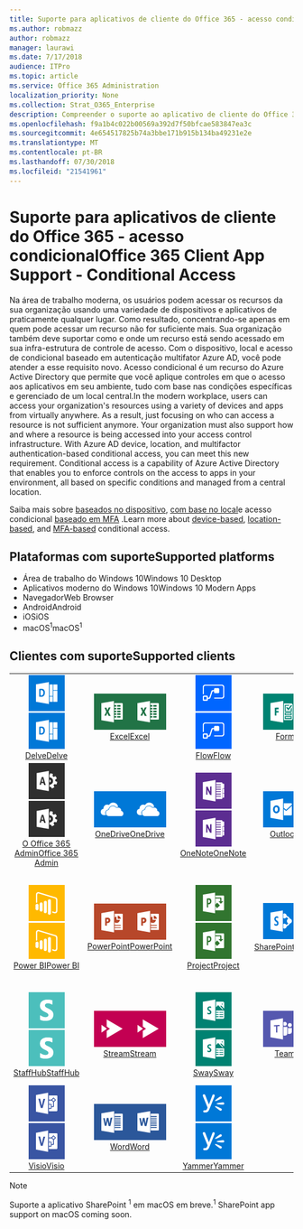 ```yaml
---
title: Suporte para aplicativos de cliente do Office 365 - acesso condicional
ms.author: robmazz
author: robmazz
manager: laurawi
ms.date: 7/17/2018
audience: ITPro
ms.topic: article
ms.service: Office 365 Administration
localization_priority: None
ms.collection: Strat_O365_Enterprise
description: Compreender o suporte ao aplicativo de cliente do Office 365 para acesso condicional
ms.openlocfilehash: f9a1b4c022b00569a392d7f50bfcae583847ea3c
ms.sourcegitcommit: 4e654517825b74a3bbe171b915b134ba49231e2e
ms.translationtype: MT
ms.contentlocale: pt-BR
ms.lasthandoff: 07/30/2018
ms.locfileid: "21541961"
---
```

# <a name="office-365-client-app-support---conditional-access"></a><span data-ttu-id="a8edc-103">Suporte para aplicativos de cliente do Office 365 - acesso condicional</span><span class="sxs-lookup"><span data-stu-id="a8edc-103">Office 365 Client App Support - Conditional Access</span></span>

<span data-ttu-id="a8edc-p101">Na área de trabalho moderna, os usuários podem acessar os recursos da sua organização usando uma variedade de dispositivos e aplicativos de praticamente qualquer lugar. Como resultado, concentrando-se apenas em quem pode acessar um recurso não for suficiente mais. Sua organização também deve suportar como e onde um recurso está sendo acessado em sua infra-estrutura de controle de acesso. Com o dispositivo, local e acesso de condicional baseado em autenticação multifator Azure AD, você pode atender a esse requisito novo. Acesso condicional é um recurso do Azure Active Directory que permite que você aplique controles em que o acesso aos aplicativos em seu ambiente, tudo com base nas condições específicas e gerenciado de um local central.</span><span class="sxs-lookup"><span data-stu-id="a8edc-p101">In the modern workplace, users can access your organization's resources using a variety of devices and apps from virtually anywhere. As a result, just focusing on who can access a resource is not sufficient anymore. Your organization must also support how and where a resource is being accessed into your access control infrastructure. With Azure AD device, location, and multifactor authentication-based conditional access, you can meet this new requirement. Conditional access is a capability of Azure Active Directory that enables you to enforce controls on the access to apps in your environment, all based on specific conditions and managed from a central location.</span></span> 

<span data-ttu-id="a8edc-109">Saiba mais sobre [baseados no dispositivo](https://docs.microsoft.com/azure/active-directory/active-directory-conditional-access-policy-connected-applications), [com base no local](https://docs.microsoft.com/azure/active-directory/active-directory-conditional-access-locations)e acesso condicional [baseado em MFA](https://docs.microsoft.com/azure/active-directory/active-directory-conditional-access-conditions#users-and-groups) .</span><span class="sxs-lookup"><span data-stu-id="a8edc-109">Learn more about [device-based](https://docs.microsoft.com/azure/active-directory/active-directory-conditional-access-policy-connected-applications), [location-based](https://docs.microsoft.com/azure/active-directory/active-directory-conditional-access-locations), and [MFA-based](https://docs.microsoft.com/azure/active-directory/active-directory-conditional-access-conditions#users-and-groups) conditional access.</span></span>

## <a name="supported-platforms"></a><span data-ttu-id="a8edc-110">Plataformas com suporte</span><span class="sxs-lookup"><span data-stu-id="a8edc-110">Supported platforms</span></span>

 - <span data-ttu-id="a8edc-111">Área de trabalho do Windows 10</span><span class="sxs-lookup"><span data-stu-id="a8edc-111">Windows 10 Desktop</span></span>
 - <span data-ttu-id="a8edc-112">Aplicativos moderno do Windows 10</span><span class="sxs-lookup"><span data-stu-id="a8edc-112">Windows 10 Modern Apps</span></span>
 - <span data-ttu-id="a8edc-113">Navegador</span><span class="sxs-lookup"><span data-stu-id="a8edc-113">Web Browser</span></span>
 - <span data-ttu-id="a8edc-114">Android</span><span class="sxs-lookup"><span data-stu-id="a8edc-114">Android</span></span>
 - <span data-ttu-id="a8edc-115">iOS</span><span class="sxs-lookup"><span data-stu-id="a8edc-115">iOS</span></span>
 - <span data-ttu-id="a8edc-116">macOS<sup>1</sup></span><span class="sxs-lookup"><span data-stu-id="a8edc-116">macOS<sup>1</sup></span></span>

## <a name="supported-clients"></a><span data-ttu-id="a8edc-117">Clientes com suporte</span><span class="sxs-lookup"><span data-stu-id="a8edc-117">Supported clients</span></span>

| | | | | | |
|:---:|:---:|:---:|:---:|:---:|:---:|
| <span data-ttu-id="a8edc-118">![Me aprofundar ícone](images/o365-delve-64x64.png)</span><span class="sxs-lookup"><span data-stu-id="a8edc-118">![Delve icon](images/o365-delve-64x64.png)</span></span> <br> [<span data-ttu-id="a8edc-119">Delve</span><span class="sxs-lookup"><span data-stu-id="a8edc-119">Delve</span></span>](https://products.office.com/business/intelligent-search) | <span data-ttu-id="a8edc-120">![Ícone do Excel](images/o365-excel-64x64.png)</span><span class="sxs-lookup"><span data-stu-id="a8edc-120">![Excel icon](images/o365-excel-64x64.png)</span></span> <br> [<span data-ttu-id="a8edc-121">Excel</span><span class="sxs-lookup"><span data-stu-id="a8edc-121">Excel</span></span>](https://products.office.com/excel) | <span data-ttu-id="a8edc-122">![Ícone de fluxo](images/o365-flow-64x64.png)</span><span class="sxs-lookup"><span data-stu-id="a8edc-122">![Flow icon](images/o365-flow-64x64.png)</span></span> <br> [<span data-ttu-id="a8edc-123">Flow</span><span class="sxs-lookup"><span data-stu-id="a8edc-123">Flow</span></span>](https://flow.microsoft.com) | <span data-ttu-id="a8edc-124">![Ícone de formulários](images/o365-forms-64x64.png)</span><span class="sxs-lookup"><span data-stu-id="a8edc-124">![Forms icon](images/o365-forms-64x64.png)</span></span> <br> [<span data-ttu-id="a8edc-125">Forms</span><span class="sxs-lookup"><span data-stu-id="a8edc-125">Forms</span></span>](https://flow.microsoft.com/connectors/shared_microsoftforms/microsoft-forms/) | <span data-ttu-id="a8edc-126">![Ícone de Kaizala](images/o365-kaizala-64x64.png)</span><span class="sxs-lookup"><span data-stu-id="a8edc-126">![Kaizala icon](images/o365-kaizala-64x64.png)</span></span> <br> [<span data-ttu-id="a8edc-127">Kaizala</span><span class="sxs-lookup"><span data-stu-id="a8edc-127">Kaizala</span></span>](https://products.office.com/en/business/microsoft-kaizala) 
| <span data-ttu-id="a8edc-128">![Ícone de administração do Office 365](images/o365-o365admin-64x64.png)</span><span class="sxs-lookup"><span data-stu-id="a8edc-128">![Office 365 Admin icon](images/o365-o365admin-64x64.png)</span></span> <br> [<span data-ttu-id="a8edc-129">O Office 365 <br> Admin</span><span class="sxs-lookup"><span data-stu-id="a8edc-129">Office 365 <br> Admin</span></span>](https://products.office.com/business/manage-office-365-admin-app) | <span data-ttu-id="a8edc-130">![OneDrive para o ícone de negócios](images/o365-OneDrive-64x64.png)</span><span class="sxs-lookup"><span data-stu-id="a8edc-130">![OneDrive for Business icon](images/o365-OneDrive-64x64.png)</span></span> <br> [<span data-ttu-id="a8edc-131">OneDrive</span><span class="sxs-lookup"><span data-stu-id="a8edc-131">OneDrive</span></span>](https://products.office.com/onedrive-for-business/online-cloud-storage) | <span data-ttu-id="a8edc-132">![Ícone do OneNote](images/o365-OneNote-64x64.png)</span><span class="sxs-lookup"><span data-stu-id="a8edc-132">![OneNote icon](images/o365-OneNote-64x64.png)</span></span> <br> [<span data-ttu-id="a8edc-133">OneNote</span><span class="sxs-lookup"><span data-stu-id="a8edc-133">OneNote</span></span>](https://products.office.com/onenote) | <span data-ttu-id="a8edc-134">![Ícone do Outlook](images/o365-outlook-64x64.png)</span><span class="sxs-lookup"><span data-stu-id="a8edc-134">![Outlook icon](images/o365-outlook-64x64.png)</span></span> <br> [<span data-ttu-id="a8edc-135">Outlook</span><span class="sxs-lookup"><span data-stu-id="a8edc-135">Outlook</span></span>](https://products.office.com/outlook) | <span data-ttu-id="a8edc-136">![Ícone de Planejador](images/o365-planner-64x64.png)</span><span class="sxs-lookup"><span data-stu-id="a8edc-136">![Planner icon](images/o365-planner-64x64.png)</span></span> <br> [<span data-ttu-id="a8edc-137">Planner</span><span class="sxs-lookup"><span data-stu-id="a8edc-137">Planner</span></span>](https://products.office.com/business/task-management-software) 
| <span data-ttu-id="a8edc-138">![Ícone de PowerBI](images/o365-powerbi-64x64.png)</span><span class="sxs-lookup"><span data-stu-id="a8edc-138">![PowerBI icon](images/o365-powerbi-64x64.png)</span></span> <br> [<span data-ttu-id="a8edc-139">Power BI</span><span class="sxs-lookup"><span data-stu-id="a8edc-139">Power BI</span></span>](https://powerbi.microsoft.com) | <span data-ttu-id="a8edc-140">![Ícone do PowerPoint](images/o365-powerpoint-64x64.png)</span><span class="sxs-lookup"><span data-stu-id="a8edc-140">![PowerPoint icon](images/o365-powerpoint-64x64.png)</span></span> <br> [<span data-ttu-id="a8edc-141">PowerPoint</span><span class="sxs-lookup"><span data-stu-id="a8edc-141">PowerPoint</span></span>](https://products.office.com/powerpoint) | <span data-ttu-id="a8edc-142">![Ícone de projeto](images/o365-project-64x64.png)</span><span class="sxs-lookup"><span data-stu-id="a8edc-142">![Project icon](images/o365-project-64x64.png)</span></span> <br> [<span data-ttu-id="a8edc-143">Project</span><span class="sxs-lookup"><span data-stu-id="a8edc-143">Project</span></span>](https://products.office.com/project) | <span data-ttu-id="a8edc-144">![Ícone do SharePoint](images/o365-sharepoint-64x64.png)</span><span class="sxs-lookup"><span data-stu-id="a8edc-144">![SharePoint icon](images/o365-sharepoint-64x64.png)</span></span> <br> [<span data-ttu-id="a8edc-145">SharePoint<sup>1</sup></span><span class="sxs-lookup"><span data-stu-id="a8edc-145">Sharepoint<sup>1</sup></span></span>](https://products.office.com/sharepoint) | <span data-ttu-id="a8edc-146">![Skype para o ícone de negócios](images/o365-skypeforbusiness-64x64.png)</span><span class="sxs-lookup"><span data-stu-id="a8edc-146">![Skype for Business icon](images/o365-skypeforbusiness-64x64.png)</span></span> <br> [<span data-ttu-id="a8edc-147">Skype para <br> corporativos</span><span class="sxs-lookup"><span data-stu-id="a8edc-147">Skype for <br> Business</span></span>](https://www.skype.com/business/) 
| <span data-ttu-id="a8edc-148">![Ícone de StaffHub](images/o365-staffhub-64x64.png)</span><span class="sxs-lookup"><span data-stu-id="a8edc-148">![StaffHub icon](images/o365-staffhub-64x64.png)</span></span> <br> [<span data-ttu-id="a8edc-149">StaffHub</span><span class="sxs-lookup"><span data-stu-id="a8edc-149">StaffHub</span></span>](https://products.office.com/microsoft-staffhub/staff-scheduling-software) | <span data-ttu-id="a8edc-150">![Ícone de fluxo](images/o365-stream-64x64.png)</span><span class="sxs-lookup"><span data-stu-id="a8edc-150">![Stream icon](images/o365-stream-64x64.png)</span></span> <br> [<span data-ttu-id="a8edc-151">Stream</span><span class="sxs-lookup"><span data-stu-id="a8edc-151">Stream</span></span>](https://stream.microsoft.com) | <span data-ttu-id="a8edc-152">![Ícone de sway](images/o365-sway-64x64.png)</span><span class="sxs-lookup"><span data-stu-id="a8edc-152">![Sway icon](images/o365-sway-64x64.png)</span></span> <br> [<span data-ttu-id="a8edc-153">Sway</span><span class="sxs-lookup"><span data-stu-id="a8edc-153">Sway</span></span>](https://sway.com) | <span data-ttu-id="a8edc-154">![Ícone de equipes](images/o365-teams-64x64.png)</span><span class="sxs-lookup"><span data-stu-id="a8edc-154">![Teams icon](images/o365-teams-64x64.png)</span></span> <br> [<span data-ttu-id="a8edc-155">Teams</span><span class="sxs-lookup"><span data-stu-id="a8edc-155">Teams</span></span>](https://products.office.com/microsoft-teams/group-chat-software) | <span data-ttu-id="a8edc-156">![Ícone de tarefas pendentes](images/o365-todo-64x64.png)</span><span class="sxs-lookup"><span data-stu-id="a8edc-156">![To-Do icon](images/o365-todo-64x64.png)</span></span> <br> [<span data-ttu-id="a8edc-157">Tarefa pendente</span><span class="sxs-lookup"><span data-stu-id="a8edc-157">To-Do</span></span>](https://todo.microsoft.com) 
| <span data-ttu-id="a8edc-158">![Ícone do Visio](images/o365-visio-64x64.png)</span><span class="sxs-lookup"><span data-stu-id="a8edc-158">![Visio icon](images/o365-visio-64x64.png)</span></span> <br> [<span data-ttu-id="a8edc-159">Visio</span><span class="sxs-lookup"><span data-stu-id="a8edc-159">Visio</span></span>](https://products.office.com/visio/flowchart-software) | <span data-ttu-id="a8edc-160">![Ícone do Word](images/o365-word-64x64.png)</span><span class="sxs-lookup"><span data-stu-id="a8edc-160">![Word icon](images/o365-word-64x64.png)</span></span> <br> [<span data-ttu-id="a8edc-161">Word</span><span class="sxs-lookup"><span data-stu-id="a8edc-161">Word</span></span>](https://products.office.com/word) | <span data-ttu-id="a8edc-162">![Ícone do Yammer](images/o365-yammer-64x64.png)</span><span class="sxs-lookup"><span data-stu-id="a8edc-162">![Yammer icon](images/o365-yammer-64x64.png)</span></span> <br> [<span data-ttu-id="a8edc-163">Yammer</span><span class="sxs-lookup"><span data-stu-id="a8edc-163">Yammer</span></span>](https://products.office.com/yammer/yammer-overview)

> [!NOTE]
> <span data-ttu-id="a8edc-164">Suporte a aplicativo SharePoint <sup>1</sup> em macOS em breve.</span><span class="sxs-lookup"><span data-stu-id="a8edc-164"><sup>1</sup> SharePoint app support on macOS coming soon.</span></span>